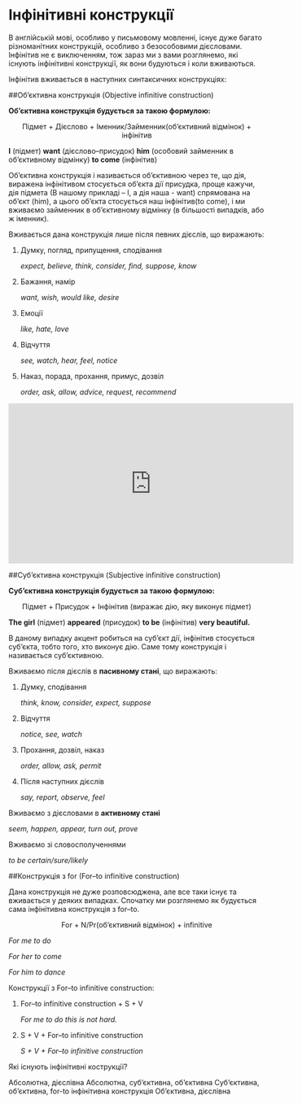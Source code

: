 # Iнфiнiтивнi конструкцiї

<p>В англійській мові, особливо у письмовому мовленні, існує дуже багато різноманітних конструкцій, особливо з безособовими дієсловами. Інфінітив не є виключенням, тож зараз ми з вами розглянемо, які існують інфінітивні конструкції, як вони будуються і коли вживаються.</p>

<p>Інфінітив вживається в наступних синтаксичних конструкціях:</p>

##Об’єктивна конструкція (Objective infinitive construction)

<p><b>Об’єктивна конструкція будується за такою формулою:</b></p>
<p align="center"><span class="p1">Підмет + Дієслово + Іменник/Займенник(об’єктивний відмінок) + інфінітив</span></p>

<p><b>I</b> (підмет) <b>want</b> (дієслово–присудок) <b>him</b> (особовий займенник в об’єктивному відмінку) <b>to come</b> (інфінітив)</p>

<p>Об’єктивна конструкція і називається об’єктивною через те, що дія, виражена інфінітивом стосується об’єкта дії присудка, проще кажучи, дія підмета (В нашому прикладі – I, а дія наша - want) спрямована на об’єкт (him), а цього об’єкта стосується наш інфінітив(to come), і  ми вживаємо займенник в об’єктивному відмінку (в більшості випадків, або ж іменник).</p>

<p>Вживається дана конструкція лише після певних дієслів, що виражають:</p>
<ol>
<li>Думку, погляд, припущення, сподівання</li>
<p><i>expect, believe, think, consider, find, suppose, know</i></p>
<li>Бажання, намір</li>
<p><i>want, wish, would like, desire</i></p>
<li>Емоції</li>
<p><i>like, hate, love</i></p>
<li>Відчуття</li>
<p><i>see, watch, hear, feel, notice</i></p>
<li>Наказ, порада, прохання, примус, дозвіл</li>
<p><i>order, ask, allow, advice, request, recommend</i></p>
</ol>

<div class="fluidMedia">
<iframe align="center" width="560" height="315" src="https://www.youtube.com/embed/v4CKCRZSWeU" frameborder="0" allowfullscreen></iframe>
</div>
<div class="popup">
</div>

##Суб’єктивна конструкція (Subjective infinitive construction)

<p><b>Суб’єктивна конструкція будується за такою формулою:</b></p>
<p align="center"><span class="p1">Підмет  + Присудок  + Інфінітив (виражає дію, яку виконує підмет)</span></p>

<p><b>The girl</b> (підмет) <b>appeared</b> (присудок) <b>to be</b> (інфінітив) <b>very beautiful.</b></p>

<p>В даному випадку акцент робиться на суб’єкт дії, інфінітив стосується суб’єкта, тобто того, хто виконує дію. Саме тому конструкція і називається суб’єктивною.</p>

<p>Вживаємо після дієслів в <b>пасивному стані</b>, що виражають:</p>
<ol>
<li>Думку, сподівання</li>
<p><i>think, know, consider, expect, suppose</i></p>
<li>Відчуття</li>
<p><i>notice, see, watch</i></p>
<li>Прохання, дозвіл, наказ</li>
<p><i>order, allow, ask, permit</i></p>
<li>Після наступних дієслів</li>
<p><i>say, report, observe, feel</i></p>
</ol>
<p>Вживаємо з  дієсловами в <b>активному стані</b></p>
<p><i>seem, happen, appear, turn out, prove</i></p>
<p>Вживаємо зі словосполученнями</b></p>
<p><i>to be certain/sure/likely</i></p>

##Конструкція з for (For–to infinitive construction)

<p>Дана конструкція не дуже розповсюджена, але все таки існує та вживається у деяких випадках. Спочатку ми розглянемо як будується сама інфінітивна конструкція з for–to.</p>

<p align="center"><span class="p1">For + N/Pr(об’єктивний відмінок) + infinitive</span></p>

<p><i>For me to do</i></p>
<p><i>For her to come</i></p>
<p><i>For him to dance</i></p>

<p>Конструкції з For–to infinitive construction:</p>
<ol>
<li>For–to infinitive construction + S + V</li>
<p><i>For me to do this is not hard.</i></p>
<li>S + V + For–to infinitive construction</li>
<p><i>S + V + For–to infinitive construction</i></p>
</ol>

<quiz correctLabel="correct" incorrectLabel="incorrect" checkLabel="check">
    <question text="">
        <p>Які існують інфінітивні кострукції?</p>
        <answer>Абсолютна, дієслівна</answer>
        <answer>Абсолютна, суб’єктивна, об’єктивна</answer>
        <answer correct>Cуб’єктивна, об’єктивна, for-to інфінітивна конструкція</answer>
        <answer>Об’єктивна, дієслівна</answer>
    </question>
</quiz>